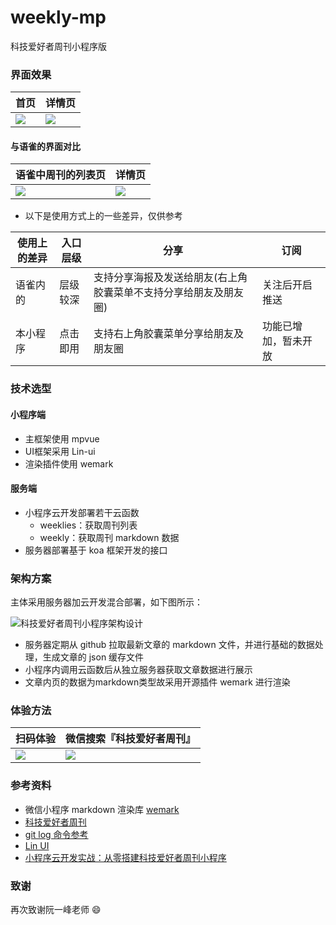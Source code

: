 # weekly-mp
科技爱好者周刊小程序版

### 界面效果

| 首页 | 详情页 |
|---|---|
|<img src="http://cdn.xuedingmiao.com/weekly-home.jpg" style="margin-right:5px;">|<img src="http://cdn.xuedingmiao.com/weekly-detail.jpg">|

#### 与语雀的界面对比

| 语雀中周刊的列表页 | 详情页 |
|---|---|
|<img src="http://cdn.xuedingmiao.com/yuque-list.jpg" style="margin-right:5px;">|<img src="http://cdn.xuedingmiao.com/yuque-detail.jpg">|

- 以下是使用方式上的一些差异，仅供参考

| 使用上的差异 | 入口层级 | 分享 | 订阅 |
|---|---|---|---|
| 语雀内的 | 层级较深 | 支持分享海报及发送给朋友(右上角胶囊菜单不支持分享给朋友及朋友圈) | 关注后开启推送 |
| 本小程序 | 点击即用 | 支持右上角胶囊菜单分享给朋友及朋友圈 | 功能已增加，暂未开放 |


### 技术选型

#### 小程序端

- 主框架使用 mpvue
- UI框架采用 Lin-ui
- 渲染插件使用 wemark

#### 服务端

- 小程序云开发部署若干云函数
    - weeklies：获取周刊列表
    - weekly：获取周刊 markdown 数据
- 服务器部署基于 koa 框架开发的接口

### 架构方案

主体采用服务器加云开发混合部署，如下图所示：

![科技爱好者周刊小程序架构设计](http://cdn.xuedingmiao.com/weekly-mp-struct.png)

- 服务器定期从 github 拉取最新文章的 markdown 文件，并进行基础的数据处理，生成文章的 json 缓存文件
- 小程序内调用云函数后从独立服务器获取文章数据进行展示
- 文章内页的数据为markdown类型故采用开源插件 wemark 进行渲染

### 体验方法

| 扫码体验 | 微信搜索『科技爱好者周刊』 |
|---|---|
|<img src="http://cdn.xuedingmiao.com/science-lover.jpg" style="margin-right:5px;">|<img src="http://cdn.xuedingmiao.com/search-weekly.jpg">|

### 参考资料
- 微信小程序 markdown 渲染库 [wemark](https://github.com/TooBug/wemark)
- [科技爱好者周刊](https://github.com/ruanyf/weekly)
- [git log 命令参考](http://xuedingmiao.com/blog/git_log.html)
- [Lin UI](https://doc.mini.talelin.com/)
- [小程序云开发实战：从零搭建科技爱好者周刊小程序](http://xuedingmiao.com/blog/science_lover.html)

### 致谢
再次致谢阮一峰老师 😄